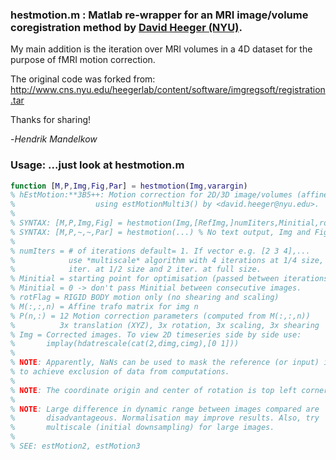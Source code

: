 ### hestmotion.m : Matlab re-wrapper for an MRI image/volume coregistration method by [David Heeger (NYU)](http://www.cns.nyu.edu/heegerlab/?page=home).
My main addition is the iteration over MRI volumes in a 4D dataset for the purpose of fMRI motion correction.

The original code was forked from: http://www.cns.nyu.edu/heegerlab/content/software/imgregsoft/registration.tar

Thanks for sharing!

-*Hendrik Mandelkow*

### Usage: ...just look at hestmotion.m

```matlab
function [M,P,Img,Fig,Par] = hestmotion(Img,varargin)
% hEstMotion:**3B5++: Motion correction for 2D/3D image/volumes (affine trafo)...
%                  using estMotionMulti3() by <david.heeger@nyu.edu>.
%
% SYNTAX: [M,P,Img,Fig] = hestmotion(Img,[RefImg,]numIiters,Minitial,rotFlag,robustFlag,CB,SC)
% SYNTAX: [M,P,~,~,Par] = hestmotion(...) % No text output, Img and Fig
%
% numIters = # of iterations default= 1. If vector e.g. [2 3 4],...
%            use *multiscale* algorithm with 4 iterations at 1/4 size, 3
%            iter. at 1/2 size and 2 iter. at full size.
% Minitial = starting point for optimisation (passed between iterations)
% Minitial = 0 -> don't pass Minitial between consecutive images.
% rotFlag = RIGID BODY motion only (no shearing and scaling)
% M(:,:,n) = Affine trafo matrix for img n
% P(n,:) = 12 Motion correction parameters (computed from M(:,:,n))
%          3x translation (XYZ), 3x rotation, 3x scaling, 3x shearing
% Img = Corrected images. To view 2D timeseries side by side use:
%       implay(hdatrescale(cat(2,dimg,cimg),[0 1]))  
%
% NOTE: Apparently, NaNs can be used to mask the reference (or input) image
% to achieve exclusion of data from computations.
%
% NOTE: The coordinate origin and center of rotation is top left corner!
%
% NOTE: Large difference in dynamic range between images compared are
%       disadvantageous. Normalisation may improve results. Also, try
%       multiscale (initial downsampling) for large images.
%
% SEE: estMotion2, estMotion3
```
